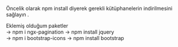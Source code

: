 

Öncelik olarak npm install diyerek gerekli kütüphanelerin indirilmesini sağlayın . 

Eklemiş olduğum paketler  
 ->  npm i ngx-pagination 
 ->  npm install jquery                          
 ->  npm i bootstrap-icons
 -> npm install bootstrap 
